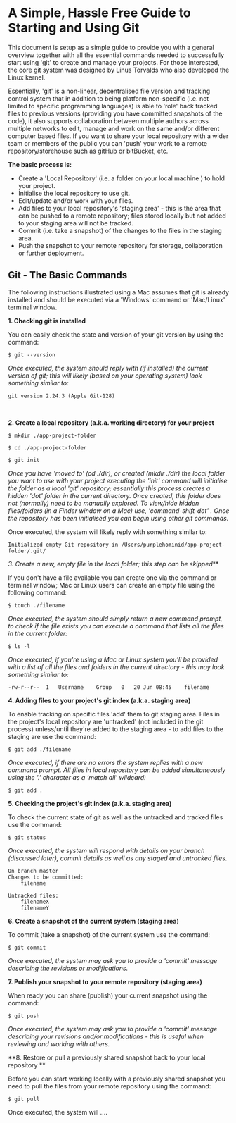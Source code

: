 # A Simple, Hassle Free Guide to Starting and Using Git

This document is setup as a simple guide to provide you with a general overview together with all the essential commands needed to successfully start using 'git' to create and manage your projects.  For those  interested, the core git system was designed by Linus Torvalds who also developed the Linux kernel.

Essentially, 'git' is a non-linear, decentralised file version and tracking control system that in addition to being platform non-specific (i.e. not limited to specific programming languages) is able to 'role' back tracked files to previous versions (providing you have committed snapshots of the code),  it also supports collaboration between multiple authors across multiple networks to edit, manage and work on the same and/or different computer based files. If you want to share your local repository with a wider team or members of the public you can 'push' your work to a remote repository/storehouse such as gitHub or bitBucket, etc.

**The basic process is:**

- Create a 'Local Repository' (i.e. a folder on your local machine ) to hold your project.
- Initialise the local repository to use git.
- Edit/update and/or work with your files.
- Add files to your local repository's  'staging area' - this is the area that can be pushed to a remote repository; files stored locally but not added to your staging area will not be tracked.
- Commit (i.e. take a snapshot) of the changes to the files in the staging area.
- Push the snapshot to your remote repository for storage, collaboration or further deployment.



## Git - The Basic Commands

The following instructions illustrated using a Mac assumes that git  is already installed and should be executed via a 'Windows' command or 'Mac/Linux' terminal window.  

 

**1. Checking git is installed**

You can easily check the state and version of your git version by using the command:

`$ git --version`

*Once executed, the system should reply with (if installed) the current version of git; this will likely (based on your operating system) look something similar to:*

`git version 2.24.3 (Apple Git-128)` 

​    

**2. Create a local repository (a.k.a. working directory) for your project**

`$ mkdir ./app-project-folder`

`$ cd ./app-project-folder`

`$ git init` 

*Once you have 'moved  to' (cd ./dir), or  created (mkdir ./dir) the local folder you want to use with your project executing the 'init' command will initialise the folder as a  local 'git' repository; essentially this process creates a hidden 'dot' folder in the current directory.  Once created, this folder does not (normally) need to be manually explored. To view/hide hidden files/folders (in a Finder window on a Mac) use, 'command-shift-dot' .  Once the repository has been initialised you can begin using other git commands.*  

Once executed, the system will likely reply with something similar to:

```
Initialized empty Git repository in /Users/purplehominid/app-project-folder/.git/
```

  

**3. Create a new, empty file in the local folder*; this step can be skipped***

If you don't have a file available you can create one via the command or terminal window; Mac or Linux users can create an empty file using the following command:

`$ touch ./filename`

*Once executed, the system should simply return a new command prompt, to check if the file exists you can execute a command that lists all the files in the current folder:*

`$ ls -l`

*Once executed, if you're using a Mac or Linux system you'll be provided with a list of all the files and folders in the current directory - this may look something similar to:*

```
-rw-r--r--	1	Username	Group	0	20 Jun 08:45	filename
```

  

**4. Adding files to your project's git index (a.k.a. staging area)**

To enable tracking on specific files 'add' them to git staging area.  Files in the project's local repository are 'untracked' (not included in the git process) unless/until they're added to the staging area  - to add files to the staging are use the command:

`$ git add ./filename` 

*Once executed, if there are no errors the system replies with a new command prompt.  All files in local repository can be added simultaneously using the '.' character as a 'match all' wildcard:*

`$ git add .` 

  

**5. Checking the project's git index (a.k.a. staging area)**

To check the current state of git as well as the untracked and tracked files  use the command:

`$ git status`

*Once executed, the system will respond with details on your branch (discussed later), commit details as well as any staged and untracked files.*

```
On branch master
Changes to be committed:
	filename

Untracked files:
	filenameX
	filenameY
```

  

**6. Create a snapshot of the current system (staging area)**

To commit (take a snapshot) of the current system use the command:

`$ git commit`

*Once executed, the system may ask you to provide a 'commit' message describing the revisions or modifications.*

  

**7. Publish your snapshot to your remote repository  (staging area)** 

When ready you can share (publish) your current snapshot using the command:

`$ git push`

*Once executed, the system may ask you to provide a 'commit' message describing your revisions and/or modifications - this is useful when reviewing and working with others.*



**8. Restore or pull a previously shared snapshot back to your local repository **

Before you can start working locally with a previously shared snapshot you need to pull the files from your remote repository using the command:

`$ git pull`

Once executed, the system will ....


